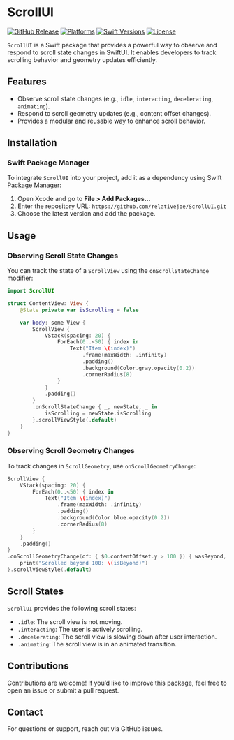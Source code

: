 # ScrollUI

[![GitHub Release](https://img.shields.io/github/release/relativejoe/ScrollUI.svg?include_prereleases)](https://github.com/buildexperience/ScrollUI/releases)
[![Platforms](https://img.shields.io/endpoint?url=https%3A%2F%2Fswiftpackageindex.com%2Fapi%2Fpackages%2FRelativeJoe%2FScrollUI%2Fbadge%3Ftype%3Dplatforms)](https://swiftpackageindex.com/RelativeJoe/ScrollUI)
[![Swift Versions](https://img.shields.io/endpoint?url=https%3A%2F%2Fswiftpackageindex.com%2Fapi%2Fpackages%2FRelativeJoe%2FScrollUI%2Fbadge%3Ftype%3Dswift-versions)](https://swiftpackageindex.com/RelativeJoe/ScrollUI)
[![License](https://img.shields.io/github/license/relativejoe/ScrollUI)](https://github.com/relativejoe/ScrollUI/blob/main/LICENSE)

`ScrollUI` is a Swift package that provides a powerful way to observe and respond to scroll state changes in SwiftUI. It enables developers to track scrolling behavior and geometry updates efficiently.

## Features

- Observe scroll state changes (e.g., `idle`, `interacting`, `decelerating`, `animating`).
- Respond to scroll geometry updates (e.g., content offset changes).
- Provides a modular and reusable way to enhance scroll behavior.

## Installation

### Swift Package Manager

To integrate `ScrollUI` into your project, add it as a dependency using Swift Package Manager:

1. Open Xcode and go to **File > Add Packages...**
2. Enter the repository URL: `https://github.com/relativejoe/ScrollUI.git`
3. Choose the latest version and add the package.

## Usage

### Observing Scroll State Changes

You can track the state of a `ScrollView` using the `onScrollStateChange` modifier:

```swift
import ScrollUI

struct ContentView: View {
    @State private var isScrolling = false

    var body: some View {
        ScrollView {
            VStack(spacing: 20) {
                ForEach(0..<50) { index in
                    Text("Item \(index)")
                        .frame(maxWidth: .infinity)
                        .padding()
                        .background(Color.gray.opacity(0.2))
                        .cornerRadius(8)
                }
            }
            .padding()
        }
        .onScrollStateChange { _, newState, _ in
            isScrolling = newState.isScrolling
        }.scrollViewStyle(.default)
    }
}
```

### Observing Scroll Geometry Changes

To track changes in `ScrollGeometry`, use `onScrollGeometryChange`:

```swift
ScrollView {
    VStack(spacing: 20) {
        ForEach(0..<50) { index in
            Text("Item \(index)")
                .frame(maxWidth: .infinity)
                .padding()
                .background(Color.blue.opacity(0.2))
                .cornerRadius(8)
        }
    }
    .padding()
}
.onScrollGeometryChange(of: { $0.contentOffset.y > 100 }) { wasBeyond, isBeyond in
    print("Scrolled beyond 100: \(isBeyond)")
}.scrollViewStyle(.default)
```

## Scroll States

`ScrollUI` provides the following scroll states:

- `.idle`: The scroll view is not moving.
- `.interacting`: The user is actively scrolling.
- `.decelerating`: The scroll view is slowing down after user interaction.
- `.animating`: The scroll view is in an animated transition.

## Contributions

Contributions are welcome! If you’d like to improve this package, feel free to open an issue or submit a pull request.

## Contact

For questions or support, reach out via GitHub issues.

